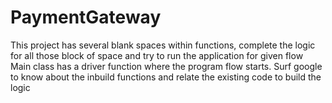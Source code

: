 # PaymentGateway

This project has several blank spaces within functions, complete the logic for all those block of space and try to run the application for given flow
Main class has a driver function where the program flow starts. Surf google to know about the inbuild functions and relate the existing code to build the logic
